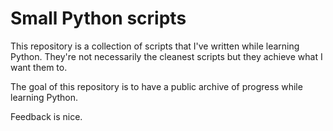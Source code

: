 # Small Python scripts

This repository is a collection of scripts that I've written while 
learning Python. They're not necessarily the cleanest scripts but they 
achieve what I want them to.

The goal of this repository is to have a public archive of progress 
while learning Python. 

Feedback is nice.
